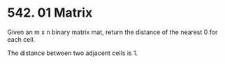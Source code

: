 # 542. 01 Matrix

Given an m x n binary matrix mat, return the distance of the nearest 0 for each cell.

The distance between two adjacent cells is 1.


